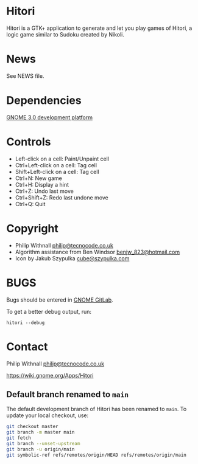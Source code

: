 Hitori
======

Hitori is a GTK+ application to generate and let you play games of Hitori, a logic game similar to Sudoku created by Nikoli.

News
====

See NEWS file.

Dependencies
============

[GNOME 3.0 development platform](http://www.gnome.org)

Controls
========

 * Left-click on a cell: Paint/Unpaint cell
 * Ctrl+Left-click on a cell: Tag cell
 * Shift+Left-click on a cell: Tag cell
 * Ctrl+N: New game
 * Ctrl+H: Display a hint
 * Ctrl+Z: Undo last move
 * Ctrl+Shift+Z: Redo last undone move
 * Ctrl+Q: Quit

Copyright
=========

 * Philip Withnall <philip@tecnocode.co.uk>
 * Algorithm assistance from Ben Windsor <benjw_823@hotmail.com>
 * Icon by Jakub Szypulka <cube@szypulka.com>

BUGS
====

Bugs should be entered in [GNOME GitLab](https://gitlab.gnome.org/GNOME/hitori/issues).

To get a better debug output, run:
```
hitori --debug
```

Contact
=======

Philip Withnall <philip@tecnocode.co.uk>

https://wiki.gnome.org/Apps/Hitori

## Default branch renamed to `main`

The default development branch of Hitori has been renamed to `main`. To update
your local checkout, use:
```sh
git checkout master
git branch -m master main
git fetch
git branch --unset-upstream
git branch -u origin/main
git symbolic-ref refs/remotes/origin/HEAD refs/remotes/origin/main
```
